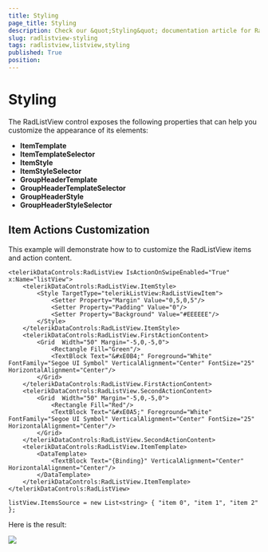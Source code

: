 ```yaml
---
title: Styling
page_title: Styling
description: Check our &quot;Styling&quot; documentation article for RadListView for UWP control.
slug: radlistview-styling
tags: radlistview,listview,styling
published: True
position: 
---
```


# Styling

The RadListView control exposes the following properties that can help you customize the appearance of its elements:

- **ItemTemplate**
- **ItemTemplateSelector**
- **ItemStyle**
- **ItemStyleSelector**
- **GroupHeaderTemplate**
- **GroupHeaderTemplateSelector**
- **GroupHeaderStyle**
- **GroupHeaderStyleSelector**


## Item Actions Customization

This example will demonstrate how to to customize the RadListView items and action content.

	<telerikDataControls:RadListView IsActionOnSwipeEnabled="True" x:Name="listView">
	    <telerikDataControls:RadListView.ItemStyle>
	        <Style TargetType="telerikListView:RadListViewItem">
	            <Setter Property="Margin" Value="0,5,0,5"/>
	            <Setter Property="Padding" Value="0"/>
	            <Setter Property="Background" Value="#EEEEEE"/>
	        </Style>
	    </telerikDataControls:RadListView.ItemStyle>
	    <telerikDataControls:RadListView.FirstActionContent>
	        <Grid  Width="50" Margin="-5,0,-5,0">
	            <Rectangle Fill="Green"/>
	            <TextBlock Text="&#xE0B4;" Foreground="White" FontFamily="Segoe UI Symbol" VerticalAlignment="Center" FontSize="25" HorizontalAlignment="Center"/>
	        </Grid>
	    </telerikDataControls:RadListView.FirstActionContent>
	    <telerikDataControls:RadListView.SecondActionContent>
	        <Grid  Width="50" Margin="-5,0,-5,0">
	            <Rectangle Fill="Red"/>
	            <TextBlock Text="&#xE0A5;" Foreground="White" FontFamily="Segoe UI Symbol" VerticalAlignment="Center" FontSize="25" HorizontalAlignment="Center"/>
	        </Grid>
	    </telerikDataControls:RadListView.SecondActionContent>
	    <telerikDataControls:RadListView.ItemTemplate>
	        <DataTemplate>
	            <TextBlock Text="{Binding}" VerticalAlignment="Center" HorizontalAlignment="Center"/>
	        </DataTemplate>
	    </telerikDataControls:RadListView.ItemTemplate>
	</telerikDataControls:RadListView>

	listView.ItemsSource = new List<string> { "item 0", "item 1", "item 2" };

Here is the result:

![](images/listview-action-buttons-styling.png)

